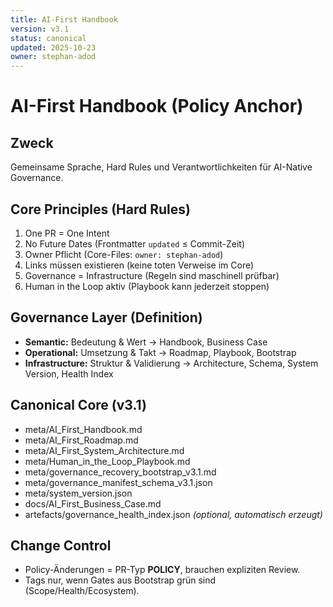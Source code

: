 ```yaml
---
title: AI-First Handbook
version: v3.1
status: canonical
updated: 2025-10-23
owner: stephan-adod
---
```


# AI-First Handbook (Policy Anchor)

## Zweck
Gemeinsame Sprache, Hard Rules und Verantwortlichkeiten für AI-Native Governance.

## Core Principles (Hard Rules)
1. One PR = One Intent
2. No Future Dates (Frontmatter `updated` ≤ Commit-Zeit)
3. Owner Pflicht (Core-Files: `owner: stephan-adod`)
4. Links müssen existieren (keine toten Verweise im Core)
5. Governance = Infrastructure (Regeln sind maschinell prüfbar)
6. Human in the Loop aktiv (Playbook kann jederzeit stoppen)

## Governance Layer (Definition)
- **Semantic:** Bedeutung & Wert → Handbook, Business Case  
- **Operational:** Umsetzung & Takt → Roadmap, Playbook, Bootstrap  
- **Infrastructure:** Struktur & Validierung → Architecture, Schema, System Version, Health Index

## Canonical Core (v3.1)
- meta/AI_First_Handbook.md  
- meta/AI_First_Roadmap.md  
- meta/AI_First_System_Architecture.md  
- meta/Human_in_the_Loop_Playbook.md  
- meta/governance_recovery_bootstrap_v3.1.md  
- meta/governance_manifest_schema_v3.1.json  
- meta/system_version.json  
- docs/AI_First_Business_Case.md  
- artefacts/governance_health_index.json *(optional, automatisch erzeugt)*

## Change Control
- Policy-Änderungen = PR-Typ **POLICY**, brauchen expliziten Review.
- Tags nur, wenn Gates aus Bootstrap grün sind (Scope/Health/Ecosystem).
